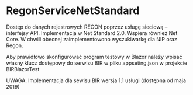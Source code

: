 # RegonServiceNetStandard
Dostęp do danych rejestrowych REGON poprzez usługę sieciową – interfejsy API. Implementacja w Net Standard 2.0. Wspiera również Net Core.
W chwili obecnej zaimplementowono wyszukiwarkę dla NIP oraz Regon.

Aby prawidłowo skonfigurować program testowy w Blazor należy wpisać własny klucz dostępowy do serwisu BIR w pliku appseting.json w projekcie BIRBlazorTest

UWAGA. Implementacja dla sewisu BIR wersja 1.1 usługi (dostępna od maja 2019)
